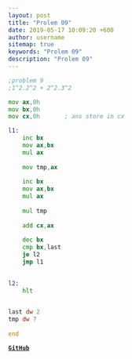 ```yaml
---
layout: post
title: "Prolem 09"
date: 2019-05-17 10:09:20 +600
author: username
sitemap: true
keywords: "Prolem 09"
description: "Prolem 09"
---
```


```asm
;problem 9
;1^2.2^2 + 2^2.3^2

mov ax,0h
mov bx,0h
mov cx,0h       ; ans store in cx

l1:
    inc bx
    mov ax,bx
    mul ax
    
    mov tmp,ax
    
    inc bx
    mov ax,bx
    mul ax
    
    mul tmp
    
    add cx,ax
    
    dec bx
    cmp bx,last
    je l2
    jmp l1    
    

l2:
    hlt
    

last dw 2
tmp dw ?
    
end
```


[**`GitHub`**](https://github.com/mortuzahossain/assembly/tree/master)
